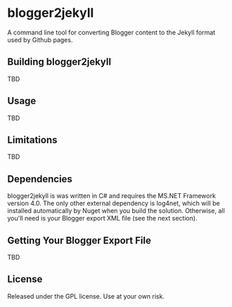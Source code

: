 blogger2jekyll
==============

A command line tool for converting Blogger content to the Jekyll format used by Github pages.

## Building blogger2jekyll
TBD

## Usage
TBD

## Limitations
TBD

## Dependencies
blogger2jekyll is was written in C# and requires the MS.NET Framework version 4.0. The only other external dependency
is log4net, which will be installed automatically by Nuget when you build the solution. Otherwise, all you'll need is 
your Blogger export XML file (see the next section).

## Getting Your Blogger Export File
TBD

## License
Released under the GPL license. Use at your own risk.